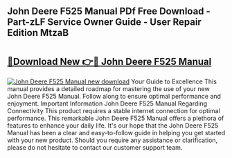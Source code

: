 ## John Deere F525 Manual PDf Free Download - Part-zLF Service Owner Guide - User Repair Edition MtzaB

# <h2><a href="http://bc96608.oget.top/?id=John+Deere+F525+Manual">🔗Download New 👉🔴 John Deere F525 Manual</a></h2>

[![John Deere F525 Manual new download](https://i.imgur.com/5g1atiW.png)](http://bc96608.oget.top/?id=John+Deere+F525+Manual)
Your Guide to Excellence This manual provides a detailed roadmap for mastering the use of your new John Deere F525 Manual. Follow along to ensure optimal performance and enjoyment. Important Information John Deere F525 Manual Regarding Connectivity This product requires a stable internet connection for optimal performance. This remarkable John Deere F525 Manual offers a plethora of features to enhance your daily life. It's our hope that the John Deere F525 Manual has been a clear and easy-to-follow guide in helping you get started with your new product. Should you require any assistance or clarification, please do not hesitate to contact our customer support team.
